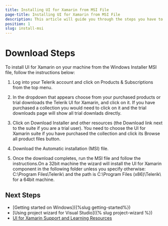 ```yaml
---
title: Installing UI for Xamarin from MSI File
page-title: Installing UI for Xamarin from MSI File
description: This article will guide you through the steps you have to follow in order to download and install the UI for Xamarin Forms.
position: 1 
slug: install-msi
---
```

# Download Steps #
To install UI for Xamarin on your machine from the Windows Installer MSI file, follow the instructions below:

1. Log into your Telerik account and click on Products & Subscriptions from the top menu.

1. In the dropdown that appears choose from your purchased products or trial downloads the Telerik UI for Xamarin, and click on it. If you have purchased a collection you would need to click on it and the trial downloads page will show all trial downlads directly.

1. Click on Download Installer and other resources (the Download link next to the suite if you are a trial user). You need to choose the UI for Xamarin suite if you have purchased the collection and click its Browse all product files button.

1. Download the Automatic installation (MSI) file.

1. Once the download completes, run the MSI file and follow the instructions.On a 32bit machine the wizard will install the UI for Xamarin component in the following folder unless you specify otherwise: C:\Program Files\Telerik\ and the path is C:\Program Files (x86)\Telerik\ for a 64bit machine.

## Next Steps ##
 - [Getting started on Windows]({%slug getting-started%})
 - [Using project wizard for Visual Studio]({% slug project-wizard %})
 - [UI for Xamarin Support and Learning Resources](http://www.telerik.com/support/xamarin-ui)